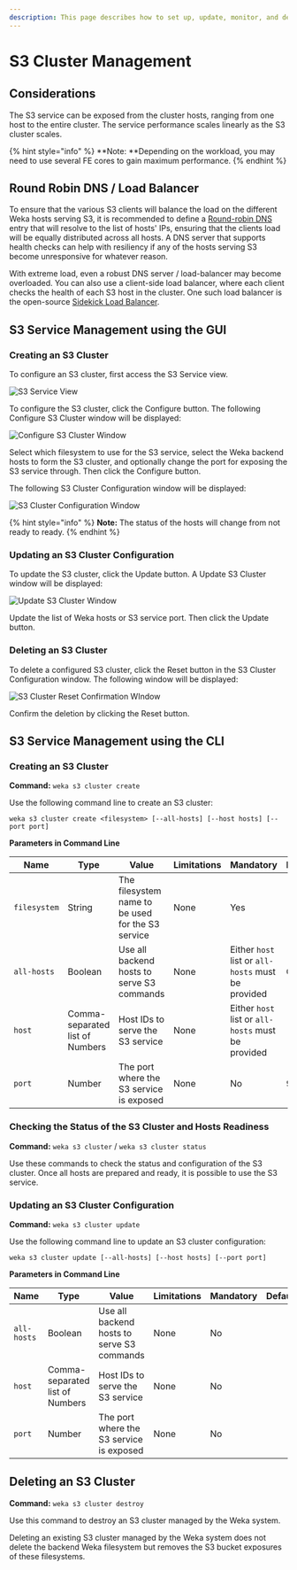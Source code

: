 ```yaml
---
description: This page describes how to set up, update, monitor, and delete an S3 cluster.
---
```


# S3 Cluster Management

## Considerations

The S3 service can be exposed from the cluster hosts, ranging from one host to the entire cluster. The service performance scales linearly as the S3 cluster scales.

{% hint style="info" %}
**Note: **Depending on the workload, you may need to use several FE cores to gain maximum performance.
{% endhint %}

## Round Robin DNS / Load Balancer

To ensure that the various S3 clients will balance the load on the different Weka hosts serving S3, it is recommended to define a [Round-robin DNS](https://en.wikipedia.org/wiki/Round-robin_DNS) entry that will resolve to the list of hosts' IPs, ensuring that the clients load will be equally distributed across all hosts. A DNS server that supports health checks can help with resiliency if any of the hosts serving S3 become unresponsive for whatever reason.

With extreme load, even a robust DNS server / load-balancer may become overloaded. You can also use a client-side load balancer, where each client checks the health of each S3 host in the cluster. One such load balancer is the open-source [Sidekick Load Balancer](https://github.com/minio/sidekick).

## S3 Service Management using the GUI

### Creating an S3 Cluster

To configure an S3 cluster, first access the S3 Service view.

![S3 Service View](../../.gitbook/assets/s3-cluster-create-3.12.png)

To configure the S3 cluster, click the Configure button. The following Configure S3 Cluster window will be displayed:

![Configure S3 Cluster Window](../../.gitbook/assets/s3-cluster-configure-3.12.png)

Select which filesystem to use for the S3 service, select the Weka backend hosts to form the S3 cluster, and optionally change the port for exposing the S3 service through. Then click the Configure button.

The following S3 Cluster Configuration window will be displayed:

![S3 Cluster Configuration Window](../../.gitbook/assets/s3-cluster-status-3.12.png)

{% hint style="info" %}
**Note:** The status of the hosts will change from not ready to ready.
{% endhint %}

### Updating an S3 Cluster Configuration

To update the S3 cluster, click the Update button. A Update S3 Cluster window will be displayed:

![Update S3 Cluster Window](../../.gitbook/assets/s3-cluster-update-3.12.png)

Update the list of Weka hosts or S3 service port. Then click the Update button.

### Deleting an S3 Cluster

To delete a configured S3 cluster, click the Reset button in the S3 Cluster Configuration window. The following window will be displayed:

![S3 Cluster Reset Confirmation WIndow](../../.gitbook/assets/s3-cluster-delete-3.12.png)

Confirm the deletion by clicking the Reset button.

## S3 Service Management using the CLI

### Creating an S3 Cluster 

**Command:** `weka s3 cluster create`

Use the following command line to create an S3 cluster:

`weka s3 cluster create <filesystem> [--all-hosts] [--host hosts] [--port port] `

**Parameters in Command Line**

| **Name**     | **Type**                        | **Value**                                         | **Limitations** | **Mandatory**                                      | **Default** |
| ------------ | ------------------------------- | ------------------------------------------------- | --------------- | -------------------------------------------------- | ----------- |
| `filesystem` | String                          | The filesystem name to be used for the S3 service | None            | Yes                                                |             |
| `all-hosts`  | Boolean                         | Use all backend hosts to serve S3 commands        | None            | Either `host` list or `all-hosts` must be provided | Off         |
| `host`       | Comma-separated list of Numbers | Host IDs to serve the S3 service                  | None            | Either `host` list or `all-hosts` must be provided |             |
| `port`       | Number                          | The port where the S3 service is exposed          | None            | No                                                 | 9000        |

### Checking the Status of the S3 Cluster and Hosts Readiness

**Command:** `weka s3 cluster` / `weka s3 cluster status`

Use these commands to check the status and configuration of the S3 cluster. Once all hosts are prepared and ready, it is possible to use the S3 service.

### Updating an S3 Cluster Configuration 

**Command:** `weka s3 cluster update`

Use the following command line to update an S3 cluster configuration:

`weka s3 cluster update [--all-hosts] [--host hosts] [--port port] `

**Parameters in Command Line**

| **Name**    | **Type**                        | **Value**                                  | **Limitations** | **Mandatory** | **Default** |
| ----------- | ------------------------------- | ------------------------------------------ | --------------- | ------------- | ----------- |
| `all-hosts` | Boolean                         | Use all backend hosts to serve S3 commands | None            | No            |             |
| `host`      | Comma-separated list of Numbers | Host IDs to serve the S3 service           | None            | No            |             |
| `port`      | Number                          | The port where the S3 service is exposed   | None            | No            |             |

## Deleting an S3 Cluster

**Command:** `weka s3 cluster destroy`

Use this command to destroy an S3 cluster managed by the Weka system.

Deleting an existing S3 cluster managed by the Weka system does not delete the backend Weka filesystem but removes the S3 bucket exposures of these filesystems.
